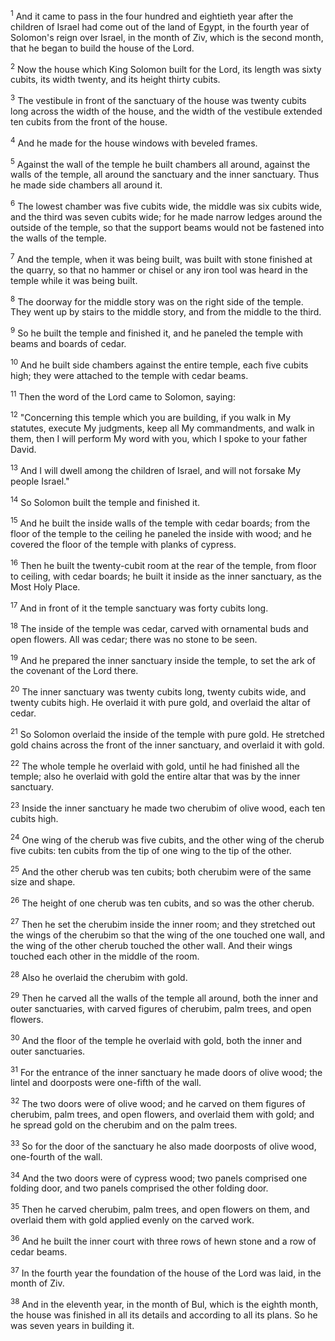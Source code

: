 <sup>1</sup> 
And it came to pass in the four hundred and eightieth year after the children of Israel had come out of the land of Egypt, in the fourth year of Solomon's reign over Israel, in the month of Ziv, which is the second month, that he began to build the house of the Lord. 

<sup>2</sup> 
Now the house which King Solomon built for the Lord, its length was sixty cubits, its width twenty, and its height thirty cubits. 

<sup>3</sup> 
The vestibule in front of the sanctuary of the house was twenty cubits long across the width of the house, and the width of the vestibule extended ten cubits from the front of the house. 

<sup>4</sup> 
And he made for the house windows with beveled frames. 

<sup>5</sup> 
Against the wall of the temple he built chambers all around, against the walls of the temple, all around the sanctuary and the inner sanctuary. Thus he made side chambers all around it. 

<sup>6</sup> 
The lowest chamber was five cubits wide, the middle was six cubits wide, and the third was seven cubits wide; for he made narrow ledges around the outside of the temple, so that the support beams would not be fastened into the walls of the temple. 

<sup>7</sup> 
And the temple, when it was being built, was built with stone finished at the quarry, so that no hammer or chisel or any iron tool was heard in the temple while it was being built. 

<sup>8</sup> 
The doorway for the middle story was on the right side of the temple. They went up by stairs to the middle story, and from the middle to the third. 

<sup>9</sup> 
So he built the temple and finished it, and he paneled the temple with beams and boards of cedar. 

<sup>10</sup> 
And he built side chambers against the entire temple, each five cubits high; they were attached to the temple with cedar beams. 

<sup>11</sup> 
Then the word of the Lord came to Solomon, saying: 

<sup>12</sup> 
"Concerning this temple which you are building, if you walk in My statutes, execute My judgments, keep all My commandments, and walk in them, then I will perform My word with you, which I spoke to your father David. 

<sup>13</sup> 
And I will dwell among the children of Israel, and will not forsake My people Israel." 

<sup>14</sup> 
So Solomon built the temple and finished it. 

<sup>15</sup> 
And he built the inside walls of the temple with cedar boards; from the floor of the temple to the ceiling he paneled the inside with wood; and he covered the floor of the temple with planks of cypress. 

<sup>16</sup> 
Then he built the twenty-cubit room at the rear of the temple, from floor to ceiling, with cedar boards; he built it inside as the inner sanctuary, as the Most Holy Place. 

<sup>17</sup> 
And in front of it the temple sanctuary was forty cubits long. 

<sup>18</sup> 
The inside of the temple was cedar, carved with ornamental buds and open flowers. All was cedar; there was no stone to be seen. 

<sup>19</sup> 
And he prepared the inner sanctuary inside the temple, to set the ark of the covenant of the Lord there. 

<sup>20</sup> 
The inner sanctuary was twenty cubits long, twenty cubits wide, and twenty cubits high. He overlaid it with pure gold, and overlaid the altar of cedar. 

<sup>21</sup> 
So Solomon overlaid the inside of the temple with pure gold. He stretched gold chains across the front of the inner sanctuary, and overlaid it with gold. 

<sup>22</sup> 
The whole temple he overlaid with gold, until he had finished all the temple; also he overlaid with gold the entire altar that was by the inner sanctuary. 

<sup>23</sup> 
Inside the inner sanctuary he made two cherubim of olive wood, each ten cubits high. 

<sup>24</sup> 
One wing of the cherub was five cubits, and the other wing of the cherub five cubits: ten cubits from the tip of one wing to the tip of the other. 

<sup>25</sup> 
And the other cherub was ten cubits; both cherubim were of the same size and shape. 

<sup>26</sup> 
The height of one cherub was ten cubits, and so was the other cherub. 

<sup>27</sup> 
Then he set the cherubim inside the inner room; and they stretched out the wings of the cherubim so that the wing of the one touched one wall, and the wing of the other cherub touched the other wall. And their wings touched each other in the middle of the room. 

<sup>28</sup> 
Also he overlaid the cherubim with gold. 

<sup>29</sup> 
Then he carved all the walls of the temple all around, both the inner and outer sanctuaries, with carved figures of cherubim, palm trees, and open flowers. 

<sup>30</sup> 
And the floor of the temple he overlaid with gold, both the inner and outer sanctuaries. 

<sup>31</sup> 
For the entrance of the inner sanctuary he made doors of olive wood; the lintel and doorposts were one-fifth of the wall. 

<sup>32</sup> 
The two doors were of olive wood; and he carved on them figures of cherubim, palm trees, and open flowers, and overlaid them with gold; and he spread gold on the cherubim and on the palm trees. 

<sup>33</sup> 
So for the door of the sanctuary he also made doorposts of olive wood, one-fourth of the wall. 

<sup>34</sup> 
And the two doors were of cypress wood; two panels comprised one folding door, and two panels comprised the other folding door. 

<sup>35</sup> 
Then he carved cherubim, palm trees, and open flowers on them, and overlaid them with gold applied evenly on the carved work. 

<sup>36</sup> 
And he built the inner court with three rows of hewn stone and a row of cedar beams. 

<sup>37</sup> 
In the fourth year the foundation of the house of the Lord was laid, in the month of Ziv. 

<sup>38</sup> 
And in the eleventh year, in the month of Bul, which is the eighth month, the house was finished in all its details and according to all its plans. So he was seven years in building it.